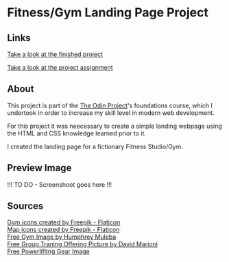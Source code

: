 # Fitness/Gym Landing Page Project

## Links
<a href="" target="_blank" rel="noopener noreferrer">Take a look at the finished project</a>

<a href="https://www.theodinproject.com/lessons/foundations-landing-page" target="_blank" rel="noopener noreferrer">Take a look at the project assignment</a>

## About
This project is part of the <a href="https://www.theodinproject.com" target="_blank" rel="noopener noreferrer">The Odin Project</a>'s foundations course, which I undertook in order to increase my skill level in modern web development.

For this project it was neecessary to create a simple landing webpage using the HTML and CSS knowledge learned prior to it.

I created the landing page for a fictionary Fitness Studio/Gym.

## Preview Image
!!! TO DO - Screenshoot goes here !!!

## Sources
<a href="https://www.flaticon.com/free-icons/gym" title="gym icons" target="_blank" rel="noopener noreferrer">Gym icons created by Freepik - Flaticon</a><br>
<a href="https://www.flaticon.com/free-icons/map" title="map icons">Map icons created by Freepik - Flaticon</a><br>
<a href="https://unsplash.com/photos/black-spin-exercise-bike-lot-LOA2mTj1vhc" target="_blank" rel="noopener noreferrer">Free Gym Image by Humphrey Muleba</a><br>
<a href="https://unsplash.com/photos/black-and-red-stationary-bikes-F_lns58a_ec?utm_content=creditShareLink&utm_medium=referral&utm_source=unsplash" target="_blank" rel="noopener noreferrer">Free Group Traning Offering Picture by David Marioni</a><br>
<a href="https://unsplash.com/photos/three-red-barbell-machines-5Kfpn0m0OB4?utm_content=creditShareLink&utm_medium=referral&utm_source=unsplash" target="_blank" rel="noopener noreferrer">Free Powerlifitng Gear Image</a><br>